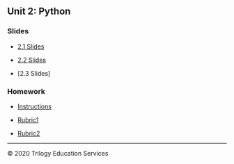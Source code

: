 ## Unit 2: Python

### Slides

* [2.1 Slides](https://docs.google.com/presentation/d/1fgulsaDy5mVRrZ0lUAOOg_f1GE58IrZwX1bfLvjoSbw/edit#slide=id.g6eab5052c1_0_1068)

* [2.2 Slides](https://docs.google.com/presentation/d/1cFrN2LIjmDC2UdVQMYIY-_peQc4mty4R63lvyJbqn1I/edit#slide=id.p9)

* [2.3 Slides]

### Homework

* [Instructions](../../02-Homework/02-Python/Instructions/README.md)

* [Rubric1](../../02-Homework/02-Python/Instructions/FinTech_Unit_2_Homework_%20Grading_Rubric.pdf)

* [Rubric2](../../02-Homework/02-Python/Instructions/FinTech_Unit_2_Homework_%20Grading_Rubric%20-%20PyBank.pdf)

- - -

© 2020 Trilogy Education Services

